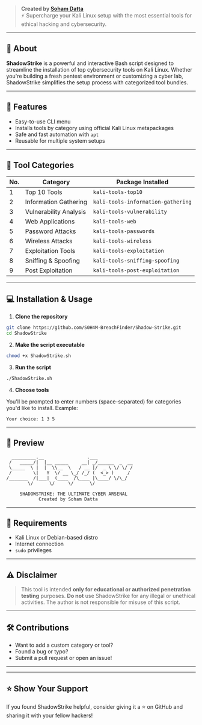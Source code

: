 
> **Created by [Soham Datta](https://github.com/S0H4M-BreachFinder)**  
> ⚡ Supercharge your Kali Linux setup with the most essential tools for ethical hacking and cybersecurity.

---

## 🚀 About

**ShadowStrike** is a powerful and interactive Bash script designed to streamline the installation of top cybersecurity tools on Kali Linux. Whether you're building a fresh pentest environment or customizing a cyber lab, ShadowStrike simplifies the setup process with categorized tool bundles.

---

## 🎯 Features

- Easy-to-use CLI menu
- Installs tools by category using official Kali Linux metapackages
- Safe and fast automation with `apt`
- Reusable for multiple system setups

---

## 🧰 Tool Categories

| No. | Category               | Package Installed                        |
|-----|------------------------|------------------------------------------|
| 1   | Top 10 Tools           | `kali-tools-top10`                       |
| 2   | Information Gathering  | `kali-tools-information-gathering`       |
| 3   | Vulnerability Analysis | `kali-tools-vulnerability`               |
| 4   | Web Applications       | `kali-tools-web`                         |
| 5   | Password Attacks       | `kali-tools-passwords`                   |
| 6   | Wireless Attacks       | `kali-tools-wireless`                    |
| 7   | Exploitation Tools     | `kali-tools-exploitation`                |
| 8   | Sniffing & Spoofing    | `kali-tools-sniffing-spoofing`           |
| 9   | Post Exploitation      | `kali-tools-post-exploitation`           |

---

## 💻 Installation & Usage

1. **Clone the repository**

```bash
git clone https://github.com/S0H4M-BreachFinder/Shadow-Strike.git
cd ShadowStrike
````

2. **Make the script executable**

```bash
chmod +x ShadowStrike.sh
```

3. **Run the script**

```bash
./ShadowStrike.sh
```

4. **Choose tools**

You'll be prompted to enter numbers (space-separated) for categories you'd like to install. Example:

```
Your choice: 1 3 5
```

---

## 📸 Preview 

```
  _________.__                .___             
 /   _____/|  |__ _____     __| _/______  _  __
 \_____  \ |  |  \\__  \   / __ |/  _ \ \/ \/ /
 /        \|   Y  \/ __ \_/ /_/ (  <_> )     / 
/_______  /|___|  (____  /\____ |\____/ \/\_/  
        \/      \/     \/      \/              

     SHADOWSTRIKE: THE ULTIMATE CYBER ARSENAL
            Created by Soham Datta
```

---

## 📎 Requirements

* Kali Linux or Debian-based distro 
* Internet connection
* `sudo` privileges

---

## ⚠️ Disclaimer

> This tool is intended **only for educational or authorized penetration testing** purposes.
> **Do not** use ShadowStrike for any illegal or unethical activities.
> The author is not responsible for misuse of this script.

---

## 🛠 Contributions

* Want to add a custom category or tool?
* Found a bug or typo?
* Submit a pull request or open an issue!

---



---

## ⭐️ Show Your Support

If you found ShadowStrike helpful, consider giving it a ⭐ on GitHub and sharing it with your fellow hackers!




